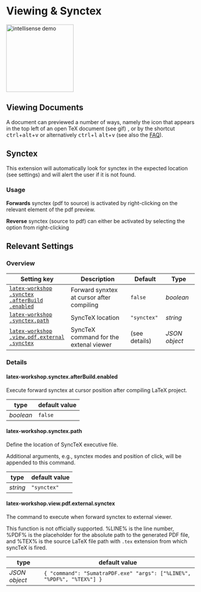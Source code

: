 # Viewing & Synctex

<img src="https://raw.githubusercontent.com/James-Yu/LaTeX-Workshop/master/demo_media/synctex.gif" alt="intellisense demo" height="180px">

## Viewing Documents

A document can previewed a number of ways, namely the icon that appears in the top left of an open TeX document (see gif) <img src="https://raw.githubusercontent.com/James-Yu/LaTeX-Workshop/master/icons/view-pdf-light.svg" height="1em">, or by the shortcut <kbd>ctrl</kbd>+<kbd>alt</kbd>+<kbd>v</kbd> or alternatively <kbd>ctrl</kbd>+<kbd>l</kbd> <kbd>alt</kbd>+<kbd>v</kbd> (see also the [FAQ](https://github.com/James-Yu/LaTeX-Workshop/wiki/FAQ#i-cannot-use-ctrlalt-in-a-shortcut)).

## Synctex

This extension will automatically look for synctex in the expected location (see settings) and will alert the user if it is not found.

### Usage

**Forwards** synctex (pdf to source) is activated by right-clicking on the relevant element of the pdf preview.

**Reverse** synctex (source to pdf) can either be activated by selecting the option from right-clicking

## Relevant Settings

### Overview

| Setting key                                                                                  | Description                               | Default       | Type          |
| -------------------------------------------------------------------------------------------- | ----------------------------------------- | ------------- | ------------- |
| [`latex-workshop​.synctex​.afterBuild​.enabled`](#latex-workshop.synctex.afterBuild.enabled) | Forward synxtex at cursor after compiling | `false`       | _boolean_     |
| [`latex-workshop​.synctex​.path`](#latex-workshop.synctex.path)                              | SyncTeX location                          | `"synctex"`   | _string_      |
| [`latex-workshop​.view.pdf​.external​.synctex`](#latex-workshop.view.pdf.external.synctex)   | SyncTeX command for the extenal viewer    | (see details) | _JSON object_ |  |  |

### Details

#### latex-workshop.synctex.afterBuild.enabled

Execute forward synctex at cursor position after compiling LaTeX project.

| type      | default value |
| --------- | ------------- |
| _boolean_ | `false`       |

#### latex-workshop.synctex.path

Define the location of SyncTeX executive file.

Additional arguments, e.g., synctex modes and position of click, will be appended to this command.

| type     | default value |
| -------- | ------------- |
| _string_ | `"synctex"`   |

#### latex-workshop.view.pdf.external.synctex

The command to execute when forward synctex to external viewer.

This function is not officially supported. %LINE% is the line number, %PDF% is the placeholder for the absolute path to the generated PDF file, and %TEX% is the source LaTeX file path with `.tex` extension from which syncTeX is fired.

| type          | default value                                                          |
| ------------- | ---------------------------------------------------------------------- |
| _JSON object_ | `{ "command": "SumatraPDF.exe" "args": ["%LINE%", "%PDF%", "%TEX%"] }` |

